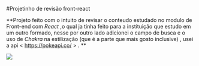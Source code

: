 #Projetinho de revisão front-react

**Projeto feito com o intuito de revisar o conteudo estudado no modulo de Front-end com *React* ,o qual ja tinha feito para a instituição que estudo em um outro formado, nesse por outro lado adicionei o campo de busca e o uso de *Chakra* na estilização (que é a parte que mais gosto inclusive) , usei a api < https://pokeapi.co/ > . **



<a href = "https://rev-poke.surge.sh"><img src="https://img.shields.io/badge/PRO-JETO-ff69b4" target="_blank"></a>

